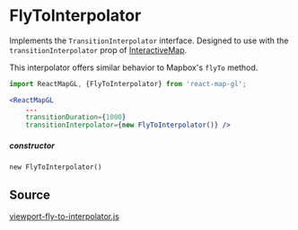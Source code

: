 # FlyToInterpolator

Implements the `TransitionInterpolator` interface. Designed to use with the `transitionInterpolator` prop of [InteractiveMap](/docs/components/interactive-map.md).

This interpolator offers similar behavior to Mapbox's `flyTo` method.

```jsx
import ReactMapGL, {FlyToInterpolator} from 'react-map-gl';

<ReactMapGL
    ...
    transitionDuration={1000}
    transitionInterpolator={new FlyToInterpolator()} />
```

##### constructor

`new FlyToInterpolator()`


## Source
[viewport-fly-to-interpolator.js](https://github.com/uber/react-map-gl/tree/5.0-release/src/utils/transition/viewport-fly-to-interpolator.js)

